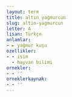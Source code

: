 ```yaml
---
layout: term
title: altın yağmurcun
slug: altin-yagmurcun
letter: A
lisan: Türkçe
anlamlar:
- ► yağmur kuşu
ozellikler:
- - isim
  - hayvan bilimi
ornekler:
- - ''
orneklerkaynak:
- - ''
---
```

